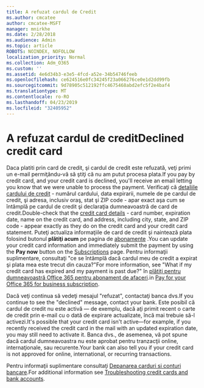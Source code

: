 ```yaml
---
title: A refuzat cardul de Credit
ms.author: cmcatee
author: cmcatee-MSFT
manager: mnirkhe
ms.date: 2/28/2018
ms.audience: Admin
ms.topic: article
ROBOTS: NOINDEX, NOFOLLOW
localization_priority: Normal
ms.collection: Adm_O365
ms.custom: ''
ms.assetid: 4e6d34b3-e3e5-4fcd-a52e-34b54746feeb
ms.openlocfilehash: ce624516e0fc34245f23a066276ce0e1d2dd99fb
ms.sourcegitcommit: 9d78905c512192ffc4675468abd2efc5f2e4baf4
ms.translationtype: MT
ms.contentlocale: ro-RO
ms.lasthandoff: 04/23/2019
ms.locfileid: "32405952"
---
```

# <a name="declined-credit-card"></a><span data-ttu-id="ee5e9-102">A refuzat cardul de credit</span><span class="sxs-lookup"><span data-stu-id="ee5e9-102">Declined credit card</span></span>

<span data-ttu-id="ee5e9-103">Daca platiti prin card de credit, şi cardul de credit este refuzată, veţi primi un e-mail permiţându-vă să ştiţi că nu am putut procesa plata.</span><span class="sxs-lookup"><span data-stu-id="ee5e9-103">If you pay by credit card, and your credit card is declined, you'll receive an email letting you know that we were unable to process the payment.</span></span> <span data-ttu-id="ee5e9-104">Verificaţi că [detaliile cardului de credit](https://go.microsoft.com/fwlink/p/?linkid=842054) - numărul cardului, data expirarii, numele de pe cardul de credit, şi adresa, inclusiv oraş, stat şi ZIP code - apar exact aşa cum se întâmplă pe cardul de credit şi declaraţia dumneavoastră de card de credit.</span><span class="sxs-lookup"><span data-stu-id="ee5e9-104">Double-check that the [credit card details](https://go.microsoft.com/fwlink/p/?linkid=842054) - card number, expiration date, name on the credit card, and address, including city, state, and ZIP code - appear exactly as they do on the credit card and your credit card statement.</span></span> <span data-ttu-id="ee5e9-105">Puteţi actualiza informaţiile de card de credit şi naintează plata folosind butonul **plătiţi acum** pe pagina de [abonamente](https://go.microsoft.com/fwlink/p/?linkid=842054) .</span><span class="sxs-lookup"><span data-stu-id="ee5e9-105">You can update your credit card information and immediately submit the payment by using the **Pay now** button on the [Subscriptions](https://go.microsoft.com/fwlink/p/?linkid=842054) page.</span></span> <span data-ttu-id="ee5e9-106">Pentru informaţii suplimentare, consultaţi "ce se întâmplă dacă cardul meu de credit a expirat şi plata mea este trecut din cauza?"</span><span class="sxs-lookup"><span data-stu-id="ee5e9-106">For more information, see "What if my credit card has expired and my payment is past due?"</span></span> <span data-ttu-id="ee5e9-107">în [plătiţi pentru dumneavoastră Office 365 pentru abonament de afaceri](https://support.office.com/article/734f4aab-df2d-4e9b-8cb1-691910bde216).</span><span class="sxs-lookup"><span data-stu-id="ee5e9-107">in [Pay for your Office 365 for business subscription](https://support.office.com/article/734f4aab-df2d-4e9b-8cb1-691910bde216).</span></span>
  
<span data-ttu-id="ee5e9-108">Dacă veţi continua să vedeţi mesajul "refuzat", contactaţi banca dvs.</span><span class="sxs-lookup"><span data-stu-id="ee5e9-108">If you continue to see the "declined" message, contact your bank.</span></span> <span data-ttu-id="ee5e9-109">Este posibil că cardul de credit nu este activă — de exemplu, dacă aţi primit recent o carte de credit prin e-mail cu o dată de expirare actualizate, încă mai trebuie să-l activezi.</span><span class="sxs-lookup"><span data-stu-id="ee5e9-109">It's possible that your credit card isn't active—for example, if you recently received the credit card in the mail with an updated expiration date, you may still need to activate it.</span></span> <span data-ttu-id="ee5e9-110">Banca dvs., de asemenea, vă pot spune dacă cardul dumneavoastra nu este aprobat pentru tranzacţii online, internaţionale, sau recurente.</span><span class="sxs-lookup"><span data-stu-id="ee5e9-110">Your bank can also tell you if your credit card is not approved for online, international, or recurring transactions.</span></span>
  
<span data-ttu-id="ee5e9-111">Pentru informaţii suplimentare consultaţi [Depanarea carduri si conturi bancare](https://support.office.com/article/30ba9c83-50d8-4020-90ed-830a5b8c8724).</span><span class="sxs-lookup"><span data-stu-id="ee5e9-111">For additional information see [Troubleshooting credit cards and bank accounts](https://support.office.com/article/30ba9c83-50d8-4020-90ed-830a5b8c8724).</span></span>
  

